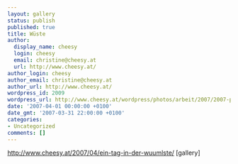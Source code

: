 ```yaml
---
layout: gallery
status: publish
published: true
title: Wüste
author:
  display_name: cheesy
  login: cheesy
  email: christine@cheesy.at
  url: http://www.cheesy.at/
author_login: cheesy
author_email: christine@cheesy.at
author_url: http://www.cheesy.at/
wordpress_id: 2009
wordpress_url: http://www.cheesy.at/wordpress/photos/arbeit/2007/2007-peptec1/wueste/
date: '2007-04-01 00:00:00 +0100'
date_gmt: '2007-03-31 22:00:00 +0100'
categories:
- Uncategorized
comments: []
---
```

http://www.cheesy.at/2007/04/ein-tag-in-der-wuumlste/
 [gallery]<!--:-->
